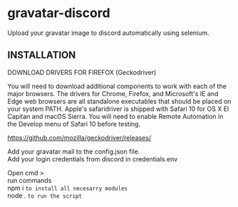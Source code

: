 # gravatar-discord
Upload your gravatar image to discord automatically using selenium. 


## INSTALLATION

DOWNLOAD DRIVERS FOR FIREFOX (Geckodriver)

You will need to download additional components to work with each of the major browsers. The drivers for Chrome, Firefox, and Microsoft's IE and Edge web browsers are all standalone executables that should be placed on your system PATH. Apple's safaridriver is shipped with Safari 10 for OS X El Capitan and macOS Sierra. You will need to enable Remote Automation in the Develop menu of Safari 10 before testing.

https://github.com/mozilla/geckodriver/releases/

Add your gravatar mail to the config.json file.<br>
Add your login credentials from discord in credentials.env

Open cmd > <br>
run commands <br>
  npm i `to install all necesarry modules` <br>
  node . `to run the script`
